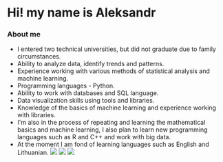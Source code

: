 # Hi! my name is Aleksandr
### About me
- I entered two technical universities, but did not graduate due to family circumstances.
- Ability to analyze data, identify trends and patterns.
- Experience working with various methods of statistical analysis and machine learning.
- Programming languages - Python.
- Ability to work with databases and SQL language.
- Data visualization skills using tools and libraries.
- Knowledge of the basics of machine learning and experience working with libraries.
- I'm also in the process of repeating and learning the mathematical basics and machine learning, I also plan to learn new programming languages such as R and C++ and work with big data.
- At the moment I am fond of learning languages such as English and Lithuanian.
![](http://github-profile-summary-cards.vercel.app/api/cards/profile-details?username=LoginovAM-ds&theme=aura)
![](http://github-profile-summary-cards.vercel.app/api/cards/repos-per-language?username=LoginovAM-ds&theme=aura)
![](http://github-profile-summary-cards.vercel.app/api/cards/stats?username=LoginovAM-ds&theme=aura)
